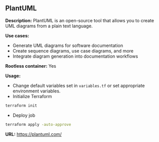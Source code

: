 ## PlantUML

**Description:** PlantUML is an open-source tool that allows you to create UML diagrams from a plain text language.

**Use cases:**
- Generate UML diagrams for software documentation
- Create sequence diagrams, use case diagrams, and more
- Integrate diagram generation into documentation workflows

**Rootless container:** Yes

**Usage:**
- Change default variables set in `variables.tf` or set appropriate environment variables.
- Initialize Terraform
```sh
terraform init
```

- Deploy job
```sh
terraform apply -auto-approve
```

**URL:** https://plantuml.com/